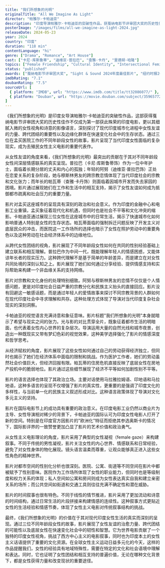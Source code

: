 ```yaml
---
title: "我们所想象的光明"
originalTitle: "All We Imagine As Light"
director: "帕雅尔·卡帕迪亚"
description: "印度导演帕雅尔·卡帕迪亚的突破性作品，获戛纳电影节评审团大奖的历史性佳作。讲述三位在孟买医院工作的不同年龄段女性普拉巴、阿努和帕瓦蒂的故事，探讨她们各自复杂的个人生活和相互支撑的友谊力量。影片以其诗意的视觉语言深刻探讨了现代印度城市中的女性友谊、跨代团结、城市化进程中的身份认同以及性别政治等重要议题。"
posterImage: "/images/films/all-we-imagine-as-light-2024.jpg"
releaseDate: 2024-05-23
year: 2024
country: "印度"
duration: "118 min"
contentLanguage: "hi"
genre: ["Drama", "Romance", "Art House"]
cast: ["卡尼·库斯鲁蒂", "迪维亚·普拉巴", "查雅·卡丹", "里德胡·哈隆"]
topics: ["Female Friendship", "Cultural Identity", "Intersectional Feminism", "Economic Empowerment", "Family Liberation", "Gender Politics", "Historical Context", "Social Movements"]
status: "published"
awards: ["戛纳电影节评审团大奖", "Sight & Sound 2024年度最佳影片", "纽约时报2024年度最佳电影第一名"]
imdbRating: "7.1"
doubanRating: "7.5"
sourceUrl: [
  { platform: "IMDB", url: "https://www.imdb.com/title/tt32086077/" },
  { platform: "Douban", url: "https://movie.douban.com/subject/35965772/" }
]
---
```


《我们所想象的光明》是印度女导演帕雅尔·卡帕迪亚的突破性作品，这部获得戛纳电影节评审团大奖的历史性佳作不仅成为第一部获此殊荣的印度电影，更以其细腻入微的女性视角和诗意的影像语言，深刻探讨了现代印度城市化进程中女性友谊的力量、跨代团结的重要性以及边缘化群体在快速变化社会中的生存状态。通过三位在孟买医院工作的不同年龄段女性的故事，影片呈现了当代印度女性面临的复杂现实，成为去殖民女性主义电影的重要代表作。

从女性友谊的角度来看，《我们所想象的光明》最突出的贡献在于其对不同年龄段女性间深层情感联系的真实呈现。普拉巴（卡尼·库斯鲁蒂饰）作为一位中年护士，面临着长期分居的丈夫和内心的孤独；年轻的阿努（迪维亚·普拉巴饰）正处在恋爱关系的复杂阶段，她与穆斯林男友的跨宗教恋情体现了当代印度社会的宗教和文化张力；而年长的帕瓦蒂（查雅·卡丹饰）则面临着因城市开发而失去家园的困境。影片通过展现她们在工作和生活中的相互支持，揭示了女性友谊如何成为抵御都市疏离和社会压力的重要力量。

影片对孟买这座城市的呈现具有深刻的政治和社会意义。作为印度的金融中心和电影工业重镇，孟买象征着现代化和机遇，但同时也是社会不平等和文化冲突的缩影。卡帕迪亚通过展现三位女性在这座城市中的日常生活，揭示了快速城市化如何影响普通人特别是女性的生存状态。帕瓦蒂面临的强制拆迁问题反映了开发主义对底层民众的冲击，而医院这一工作场所的选择也暗示了女性在照护劳动中的重要角色以及这种劳动在社会经济体系中的边缘地位。

从跨代女性团结的视角，影片展现了不同年龄段女性如何在共同的性别经验基础上建立联系和相互理解。普拉巴作为中间一代，既能理解年轻人的情感困惑，又能体谅年长者的现实压力。这种跨代理解不是基于简单的年龄差异，而是建立在对女性共同处境的深刻认知之上。影片展现了她们如何通过分享经验、提供情感支持和实际帮助来构建一个非血缘关系的支持网络。

影片对宗教和文化身份的处理特别细致。阿努与穆斯林男友的恋情不仅仅是个人情感问题，更是对印度社会日益严重的宗教分化和民族主义抬头的直接回应。影片没有回避这一敏感话题，而是通过年轻人的爱情故事来探讨不同宗教背景的人群如何在现代印度社会中寻求理解和共存。这种处理方式体现了导演对当代印度复杂社会现实的深刻洞察。

卡帕迪亚的视觉语言充满诗意和象征意味。影片标题"我们所想象的光明"本身就暗示了希望与现实之间的张力。光与影的对比贯穿全片，既象征着都市生活的明暗面，也代表着女性内心世界的复杂层次。导演运用大量的自然光线和城市夜景，创造出一种既现实又带有梦幻色彩的视觉效果，这种美学选择强化了影片的情感深度和哲学思考。

从经济赋权的角度，影片展现了这些女性如何通过自己的劳动获得经济独立，但同时也揭示了她们在经济体系中面临的限制和挑战。作为医护工作者，她们的劳动虽然社会价值巨大，但经济回报有限。帕瓦蒂的住房危机直接反映了底层女性在房地产投机中的脆弱地位。影片通过这些细节展现了经济不平等如何加剧性别不平等。

影片的语言选择也体现了其政治立场。主要对话使用马拉雅拉姆语、印地语和马拉地语，这种多语言的呈现不仅增强了影片的真实性，更重要的是强调了印度文化的多样性，与当前单一化的民族主义叙述形成对比。这种语言政策体现了导演对文化多元主义的坚持。

影片在国际电影节上的成功具有重要的政治意义。在印度电影工业仍然以商业片为主导、女性导演相对稀少的背景下，卡帕迪亚的国际认可为印度女性电影人打开了新的空间。特别是在印度官方因影片的"欧洲化"特征而拒绝其参选奥斯卡的情况下，国际影评界的一致赞誉更加凸显了影片的艺术价值和政治勇气。

从女性主义电影理论的角度，影片采用了典型的女性凝视（female gaze）来构建叙事。不同于传统的男性凝视，影片关注女性的内心世界、情感联系和日常经验，避免了对女性身体的物化展现。镜头语言温柔而尊重，让观众能够真正进入这些女性角色的精神世界。

影片对都市空间的性别化分析也很深刻。医院、公寓、街道等不同空间在影片中都被赋予了性别意味。医院作为工作场所体现了女性的职业能力，但同时也是等级制度和权力关系的体现；私人空间如公寓和房间则成为女性表达真实自我和建立亲密关系的场所；而公共空间如街道和交通工具则往往充满不确定性和潜在威胁。

影片的时间叙事也很有特色。不同于线性的情节推进，影片采用了更加流动和诗意的时间结构，通过日常生活的片段拼接来构建情感的连续性。这种叙事方式更贴近女性的生活经验和情感节奏，体现了女性主义电影对传统叙事结构的挑战。

最终，《我们所想象的光明》的价值在于其对现代印度女性生活的真实而深刻的呈现。通过三位不同年龄段女性的故事，影片展现了女性友谊的治愈力量、跨代团结的可能性以及底层女性在快速变化社会中的韧性和智慧。它为世界电影贡献了一个独特的印度女性视角，挑战了西方中心主义的电影叙事，同时也为印度本土的女性主义话语提供了重要的文化资源。在全球女性主义运动日益多元化的今天，这样的作品提醒我们，女性的经验具有地域特殊性，需要在特定的文化和社会语境中理解和表达。同时，它也证明了女性团结和相互支持的普遍价值，无论在哪种文化背景下，都是女性获得力量和改变现状的重要途径。